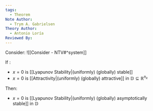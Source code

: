 ```yaml
---
tags:
  - Theorem
Note Author:
  - Trym A. Gabrielsen
Theory Author:
  - Antonio Loría
Reviewed By:
---
```

Consider:
![[Consider - NTV#^system]]

If :
- $x = 0$ is [[Lyapunov Stability|(uniformly) (globally) stable]]
- $x = 0$ is [[Attractivity|(uniformly) (globally) attractive]] in $\mathbb{D}\subseteq \mathbb{R}^{n_{x}}$

Then:
- $x = 0$ is [[Lyapunov Stability|(uniformly) (globally) asymptotically stable]] in $\mathbb{D}$

